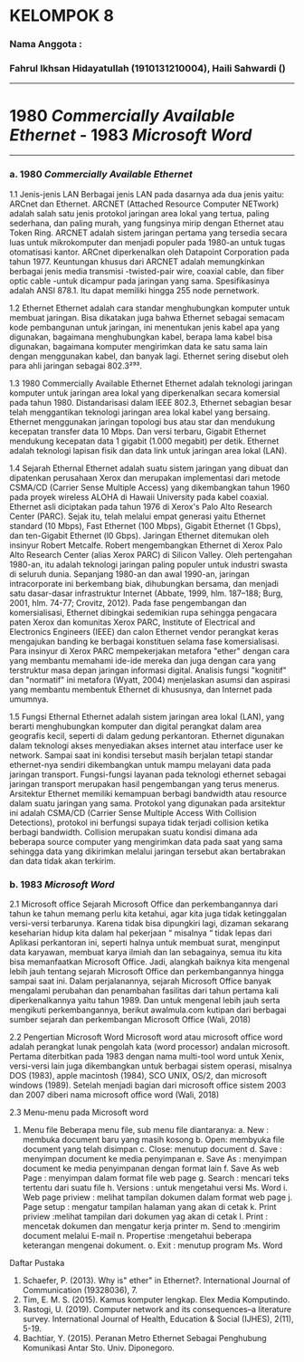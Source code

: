 # KELOMPOK 8
### Nama Anggota :
### Fahrul Ikhsan Hidayatullah (1910131210004), Haili Sahwardi ()
---
# 1980 _Commercially Available Ethernet_ - 1983 _Microsoft Word_
---
### a. 1980 _Commercially Available Ethernet_
1.1 Jenis-jenis LAN
Berbagai jenis LAN pada dasarnya ada dua jenis yaitu: ARCnet dan Ethernet. ARCNET (Attached Resource Computer NETwork) adalah salah satu jenis protokol jaringan area lokal yang tertua, paling sederhana, dan paling murah, yang fungsinya mirip dengan Ethernet atau Token Ring. ARCNET adalah sistem jaringan pertama yang tersedia secara luas untuk mikrokomputer dan menjadi populer pada 1980-an untuk tugas otomatisasi kantor. ARCnet diperkenalkan oleh Datapoint Corporation pada tahun 1977. Keuntungan khusus dari ARCNET adalah memungkinkan berbagai jenis media transmisi -twisted-pair wire, coaxial cable, dan fiber optic cable -untuk dicampur pada jaringan yang sama.
Spesifikasinya adalah ANSI 878.1. Itu dapat memiliki hingga 255 node pernetwork.

1.2 Ethernet
Ethernet adalah cara standar menghubungkan komputer untuk membuat jaringan. Bisa dikatakan juga bahwa Ethernet sebagai semacam kode pembangunan untuk jaringan, ini menentukan jenis kabel apa yang digunakan, bagaimana menghubungkan kabel, berapa lama kabel bisa digunakan, bagaimana komputer mengirimkan data ke satu sama lain dengan menggunakan kabel, dan banyak lagi. Ethernet sering disebut oleh para ahli jaringan sebagai 802.3²⁹³.

1.3 1980 Commercially Available Ethernet
Ethernet adalah teknologi jaringan komputer untuk jaringan area lokal yang diperkenalkan secara komersial pada tahun 1980. Distandarisasi dalam IEEE 802.3, Ethernet sebagian besar telah menggantikan teknologi jaringan area lokal kabel yang bersaing. Ethernet menggunakan jaringan topologi bus atau star dan mendukung kecepatan transfer data 10 Mbps. Dan versi terbaru, Gigabit Ethernet mendukung kecepatan data 1 gigabit (1.000 megabit) per detik. Ethernet adalah teknologi lapisan fisik dan data link untuk jaringan area lokal (LAN). 

1.4 Sejarah Ethernal
Ethernet adalah suatu sistem jaringan yang dibuat dan dipatenkan perusahaan Xerox dan merupakan implementasi dari metode CSMA/CD (Carrier Sense Multiple Access) yang
dikembangkan tahun 1960 pada proyek wireless ALOHA di Hawaii University pada kabel coaxial. Ethernet asli diciptakan pada tahun 1976 di Xerox's Palo Alto Research Center (PARC). Sejak itu, telah melalui empat generasi yaitu Ethernet standard (10 Mbps), Fast Ethernet (100 Mbps), Gigabit Ethernet (1 Gbps), dan ten-Gigabit Ethernet (l0 Gbps). Jaringan Ethernet ditemukan oleh insinyur Robert Metcalfe. Robert mengembangkan Ethernet di Xerox Palo Alto Research Center (alias Xerox PARC) di Silicon Valley. Oleh pertengahan 1980-an, itu adalah teknologi jaringan paling populer untuk industri swasta di seluruh dunia. Sepanjang 1980-an dan awal 1990-an, jaringan intracorporate ini berkembang biak, dihubungkan bersama, dan menjadi satu dasar-dasar infrastruktur Internet (Abbate, 1999, hlm. 187–188; Burg, 2001, hlm. 74-77; Crovitz, 2012). Pada fase pengembangan dan komersialisasi, Ethernet dibingkai sedemikian rupa sehingga pengacara paten Xerox dan komunitas Xerox PARC, Institute of Electrical and Electronics Engineers (IEEE) dan calon Ethernet vendor perangkat keras mengajukan banding ke berbagai konstituen selama fase komersialisasi. Para insinyur di Xerox PARC mempekerjakan metafora "ether" dengan cara yang membantu memahami ide-ide mereka dan juga dengan cara yang terstruktur masa depan jaringan informasi digital. Analisis fungsi "kognitif" dan "normatif" ini metafora (Wyatt, 2004) menjelaskan asumsi dan aspirasi yang membantu membentuk Ethernet di khususnya, dan Internet pada umumnya.

1.5 Fungsi Ethernal
Ethernet adalah sistem jaringan area lokal (LAN), yang berarti menghubungkan komputer dan digital perangkat dalam area geografis kecil, seperti di dalam gedung perkantoran. Ethernet digunakan dalam teknologi akses menyediakan akses internet atau interface user ke network. Sampai saat ini kondisi tersebut masih berjalan tetapi standar ethernet-nya sendiri dikembangkan untuk mampu melayani data pada jaringan transport. Fungsi-fungsi layanan pada teknologi ethernet sebagai jaringan transport merupakan hasil pengembangan yang terus menerus. Arsitektur Ethernet memiliki kemampuan berbagi bandwidth atau resource dalam suatu jaringan yang sama. Protokol yang digunakan pada arsitektur ini adalah CSMA/CD (Carrier Sense Multiple Access With Collision Detections), protokol ini berfungsi supaya tidak terjadi collision ketika berbagi bandwidth. Collision merupakan suatu kondisi dimana ada beberapa source computer yang mengirimkan data pada saat yang sama sehingga data yang dikirimkan melalui jaringan tersebut akan bertabrakan dan data tidak akan terkirim.

### b. 1983 _Microsoft Word_ 
2.1 Microsoft office
Sejarah Microsoft Office dan perkembangannya dari tahun ke tahun memang perlu
kita ketahui, agar kita juga tidak ketinggalan versi-versi terbarunya. Karena tidak bisa
dipungkiri lagi, dizaman sekarang keseharian hidup kita dalam hal pekerjaan “ misalnya
“ tidak lepas dari Aplikasi perkantoran ini, seperti halnya untuk membuat surat, menginput
data karyawan, membuat karya ilmiah dan lan sebagainya, semua itu kita bisa memanfaatkan
Microsoft Office. Jadi, alangkah baiknya kita mengenal lebih jauh tentang sejarah Microsoft
Office dan perkembangannya hingga sampai saat ini. Dalam perjalanannya, sejarah Microsoft
Office banyak mengalami perubahan dan penambahan fasilitas dari tahun pertama kali
diperkenalkannya yaitu tahun 1989. Dan untuk mengenal lebih jauh serta mengikuti
perkembangannya, berikut awalmula.com kutipan dari berbagai sumber sejarah dan
perkembangan Microsoft Office (Wali, 2018)

2.2 Pengertian Microsoft Word
Microsoft word atau microsoft office word adalah perangkat lunak pengolah kata (word
processor) andalan microsoft. Pertama diterbitkan pada 1983 dengan nama multi-tool word
untuk Xenix, versi-versi lain juga dikembangkan untuk berbagai sistem operasi, misalnya
DOS (1983), apple macintosh (1984), SCO UNIX, OS/2, dan microsoft windows (1989).
Setelah menjadi bagian dari microsoft office sistem 2003 dan 2007 diberi nama microsoft
office word (Wali, 2018)

2.3 Menu-menu pada Microsoft word
1. Menu file
Beberapa menu file, sub menu file diantaranya:
a. New : membuka document baru yang masih kosong
b. Open: membyuka file document yang telah disimpan
c. Close: menutup document
d. Save : menyimpan document ke media penyimpanan
e. Save As : menyimpan document ke media penyimpanan dengan format lain
f. Save As web Page : menyimpan dalam format file web page
g. Search : mencari teks tertentu dari suatu file
h. Versions : untuk mengetahui versi Ms. Word
i. Web page priview : melihat tampilan dokumen dalam format web page
j. Page setup : mengatur tampilan halaman yang akan di cetak
k. Print priview :melihat tampilan dari dokumen yag akan di cetak
l. Print : mencetak dokumen dan mengatur kerja printer
m. Send to :mengirim document melalui E-mail
n. Propertise :mengetahui beberapa keterangan mengenai dokument.
o. Exit : menutup program Ms. Word

Daftar Pustaka
1. Schaefer, P. (2013). Why is" ether" in Ethernet?. International Journal of Communication (19328036), 7.
2. Tim, E. M. S. (2015). Kamus komputer lengkap. Elex Media Komputindo.
3. Rastogi, U. (2019). Computer network and its consequences–a literature survey. International Journal of Health, Education & Social (IJHES), 2(11), 5-19.
4. Bachtiar, Y. (2015). Peranan Metro Ethernet Sebagai Penghubung Komunikasi Antar Sto. Univ. Diponegoro.
